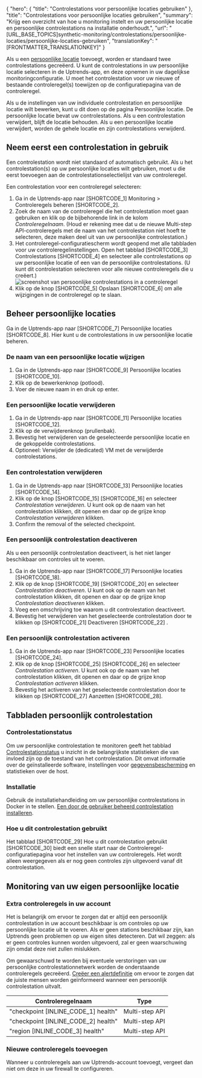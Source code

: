 {
  "hero": {
    "title": "Controlestations voor persoonlijke locaties gebruiken"
  },
  "title": "Controlestations voor persoonlijke locaties gebruiken",
  "summary": "Krijg een overzicht van hoe u monitoring instelt en uw persoonlijke locatie en persoonlijke controlestations na installatie onderhoudt.",
  "url": "[URL_BASE_TOPICS]synthetic-monitoring/controlestations/persoonlijke-locaties/persoonlijke-locaties-gebruiken",
  "translationKey": "[FRONTMATTER_TRANSLATIONKEY]"
}

Als u een [persoonlijke locatie]([LINK_URL_1]) toevoegt, worden er standaard twee controlestations gecreëerd. U kunt de controlestations in uw persoonlijke locatie selecteren in de Uptrends-app, en deze opnemen in uw dagelijkse monitoringconfiguratie. U moet het controlestation voor uw nieuwe of bestaande controleregel(s) toewijzen op de configuratiepagina van de controleregel. 

Als u de instellingen van uw individuele controlestation en persoonlijke locatie wilt bewerken, kunt u dit doen op de pagina Persoonlijke locatie. De persoonlijke locatie bevat uw controlestations. Als u een controlestation verwijdert, blijft de locatie behouden. Als u een persoonlijke locatie verwijdert, worden de gehele locatie en zijn controlestations verwijderd.

## Neem eerst een controlestation in gebruik
Een controlestation wordt niet standaard of automatisch gebruikt. Als u het controlestation(s) op uw persoonlijke locaties wilt gebruiken, moet u die eerst toevoegen aan de controlestationselectielijst van uw controleregel. 

Een controlestation voor een controleregel selecteren: 
1. Ga in de Uptrends-app naar [SHORTCODE_1] Monitoring > Controleregels beheren [SHORTCODE_2]. 
2. Zoek de naam van de controleregel die het controlestation moet gaan gebruiken en klik op de bijbehorende link in de kolom *Controleregelnaam*. (Houd er rekening mee dat u de nieuwe Multi-step API-controleregels met de naam van het controlestation niet hoeft te selecteren, deze maken deel uit van uw persoonlijke controlestation.)
3. Het controleregel-configuratiescherm wordt geopend met alle tabbladen voor uw controleregelinstellingen. Open het tabblad [SHORTCODE_3] Controlestations [SHORTCODE_4] en selecteer alle controlestations op uw persoonlijke locatie of een van de persoonlijke controlestations. (U kunt dit controlestation selecteren voor alle nieuwe controleregels die u creëert.)
![screenshot van persoonlijke controlestations in a controleregel]([LINK_URL_2])
4. Klik op de knop [SHORTCODE_5] Opslaan [SHORTCODE_6] om alle wijzigingen in de controleregel op te slaan.

## Beheer persoonlijke locaties 

Ga in de Uptrends-app naar [SHORTCODE_7] Persoonlijke locaties [SHORTCODE_8]. Hier kunt u de controlestations in uw persoonlijke locatie beheren. 

### De naam van een persoonlijke locatie wijzigen

1. Ga in de Uptrends-app naar [SHORTCODE_9] Persoonlijke locaties [SHORTCODE_10].
2. Klik op de bewerkenknop (potlood).
3. Voer de nieuwe naam in en druk op enter.

### Een persoonlijke locatie verwijderen

1. Ga in de Uptrends-app naar [SHORTCODE_11] Persoonlijke locaties [SHORTCODE_12].
2. Klik op de verwijderenknop (prullenbak). 
3. Bevestig het verwijderen van de geselecteerde persoonlijke locatie en de gekoppelde controlestations.
4. Optioneel: Verwijder de (dedicated) VM met de verwijderde controlestations.

### Een controlestation verwijderen

1. Ga in de Uptrends-app naar [SHORTCODE_13] Persoonlijke locaties [SHORTCODE_14].
2. Klik op de knop [SHORTCODE_15]  [SHORTCODE_16] en selecteer *Controlestation verwijderen*. U kunt ook op de naam van het controlestation klikken, dit openen en daar op de grijze knop *Controlestation verwijderen* klikken. 
3. Confirm the removal of the selected checkpoint.

### Een persoonlijk controlestation deactiveren

Als u een persoonlijk controlestation deactiveert, is het niet langer beschikbaar om controles uit te voeren. 

1. Ga in de Uptrends-app naar [SHORTCODE_17] Persoonlijke locaties [SHORTCODE_18].
2. Klik op de knop [SHORTCODE_19]  [SHORTCODE_20] en selecteer *Controlestation deactiveren*. U kunt ook op de naam van het controlestation klikken, dit openen en daar op de grijze knop *Controlestation deactiveren* klikken. 
3. Voeg een omschrijving toe waarom u dit controlestation deactiveert.  
4. Bevestig het verwijderen van het geselecteerde controlestation door te klikken op [SHORTCODE_21] Deactiveren [SHORTCODE_22] .

### Een persoonlijk controlestation activeren

1. Ga in de Uptrends-app naar [SHORTCODE_23] Persoonlijke locaties [SHORTCODE_24].
2. Klik op de knop [SHORTCODE_25]  [SHORTCODE_26] en selecteer *Controlestation activeren*. U kunt ook op de naam van het controlestation klikken, dit openen en daar op de grijze knop *Controlestation activeren* klikken. 
3. Bevestig het activeren van het geselecteerde controlestation door te klikken op [SHORTCODE_27] Aanzetten [SHORTCODE_28].

## Tabbladen persoonlijk controlestation

### Controlestationstatus 
Om uw persoonlijke controlestation te monitoren geeft het tabblad [Controlestationstatus]([LINK_URL_3]) u inzicht in de belangrijkste statistieken die van invloed zijn op de toestand van het controlestation. Dit omvat informatie over de geïnstalleerde software, instellingen voor [gegevensbescherming]([LINK_URL_4]) en statistieken over de host. 

### Installatie  

Gebruik de installatiehandleiding om uw persoonlijke controlestations in Docker in te stellen. [Een door de gebruiker beheerd controlestation installeren]([LINK_URL_5]).
### Hoe u dit controlestation gebruikt

Het tabblad [SHORTCODE_29] Hoe u dit controlestation gebruikt [SHORTCODE_30] biedt een snelle start naar de Controleregel-configuratiepagina voor het instellen van uw controleregels. Het wordt alleen weergegeven als er nog geen controles zijn uitgevoerd vanaf dit controlestation.
 

## Monitoring van uw eigen persoonlijke locatie
### Extra controleregels in uw account

Het is belangrijk om ervoor te zorgen dat er altijd een persoonlijk controlestation in uw account beschikbaar is om controles op uw persoonlijke locatie uit te voeren. Als er geen stations beschikbaar zijn, kan Uptrends geen problemen op uw eigen sites detecteren. Dat wil zeggen: als er geen controles kunnen worden uitgevoerd, zal er geen waarschuwing zijn omdat deze niet zullen mislukken.

Om gewaarschuwd te worden bij eventuele verstoringen van uw persoonlijke controlestationnetwerk worden de onderstaande controleregels gecreëerd. [Creëer een alertdefinitie]([LINK_URL_6]) om ervoor te zorgen dat de juiste mensen worden geïnformeerd wanneer een persoonlijk controlestation uitvalt.

| **Controleregelnaam**                                      | **Type**       |
|-------------------------------------------------------|----------------|
| "checkpoint [INLINE_CODE_1] health"  | Multi-step API |
| "checkpoint [INLINE_CODE_2] health" | Multi-step API |
| "region [INLINE_CODE_3] health"      | Multi-step API |

### Nieuwe controleregels toevoegen 

Wanneer u controleregels aan uw Uptrends-account toevoegt, vergeet dan niet om deze in uw firewall te configureren.